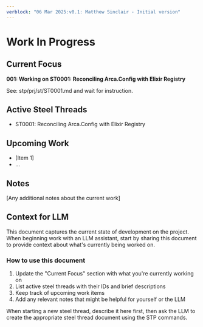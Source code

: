 ```yaml
---
verblock: "06 Mar 2025:v0.1: Matthew Sinclair - Initial version"
---
```

# Work In Progress

## Current Focus

**001: Working on ST0001: Reconciling Arca.Config with Elixir Registry**

See: stp/prj/st/ST0001.md and wait for instruction.

## Active Steel Threads

- ST0001: Reconciling Arca.Config with Elixir Registry

## Upcoming Work

- [Item 1]
- ...

## Notes

[Any additional notes about the current work]

## Context for LLM

This document captures the current state of development on the project. When beginning work with an LLM assistant, start by sharing this document to provide context about what's currently being worked on.

### How to use this document

1. Update the "Current Focus" section with what you're currently working on
2. List active steel threads with their IDs and brief descriptions
3. Keep track of upcoming work items
4. Add any relevant notes that might be helpful for yourself or the LLM

When starting a new steel thread, describe it here first, then ask the LLM to create the appropriate steel thread document using the STP commands.
